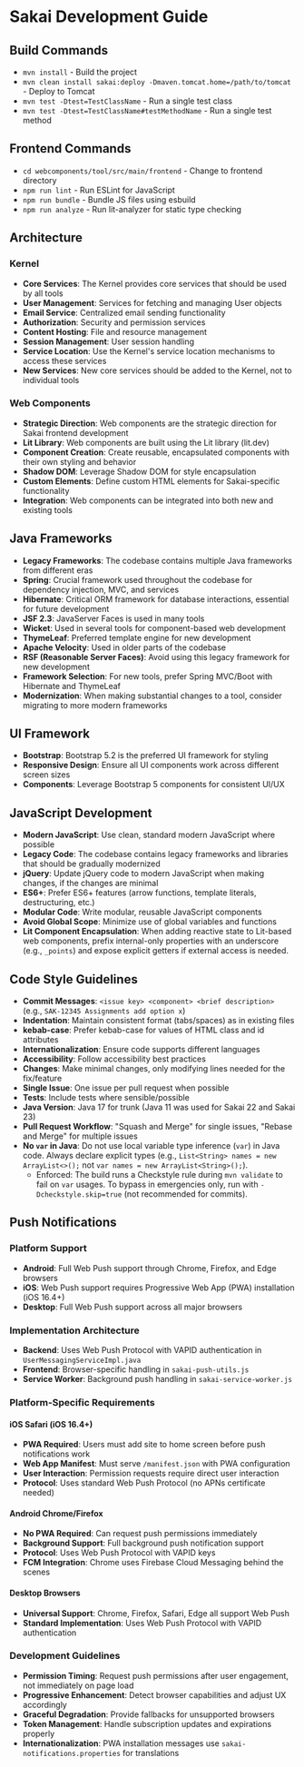 # Sakai Development Guide

## Build Commands
- `mvn install` - Build the project
- `mvn clean install sakai:deploy -Dmaven.tomcat.home=/path/to/tomcat` - Deploy to Tomcat
- `mvn test -Dtest=TestClassName` - Run a single test class
- `mvn test -Dtest=TestClassName#testMethodName` - Run a single test method

## Frontend Commands
- `cd webcomponents/tool/src/main/frontend` - Change to frontend directory
- `npm run lint` - Run ESLint for JavaScript
- `npm run bundle` - Bundle JS files using esbuild
- `npm run analyze` - Run lit-analyzer for static type checking

## Architecture

### Kernel
- **Core Services**: The Kernel provides core services that should be used by all tools
- **User Management**: Services for fetching and managing User objects
- **Email Service**: Centralized email sending functionality
- **Authorization**: Security and permission services
- **Content Hosting**: File and resource management
- **Session Management**: User session handling
- **Service Location**: Use the Kernel's service location mechanisms to access these services
- **New Services**: New core services should be added to the Kernel, not to individual tools

### Web Components
- **Strategic Direction**: Web components are the strategic direction for Sakai frontend development
- **Lit Library**: Web components are built using the Lit library (lit.dev)
- **Component Creation**: Create reusable, encapsulated components with their own styling and behavior
- **Shadow DOM**: Leverage Shadow DOM for style encapsulation
- **Custom Elements**: Define custom HTML elements for Sakai-specific functionality
- **Integration**: Web components can be integrated into both new and existing tools

## Java Frameworks
- **Legacy Frameworks**: The codebase contains multiple Java frameworks from different eras
- **Spring**: Crucial framework used throughout the codebase for dependency injection, MVC, and services
- **Hibernate**: Critical ORM framework for database interactions, essential for future development
- **JSF 2.3**: JavaServer Faces is used in many tools
- **Wicket**: Used in several tools for component-based web development
- **ThymeLeaf**: Preferred template engine for new development
- **Apache Velocity**: Used in older parts of the codebase
- **RSF (Reasonable Server Faces)**: Avoid using this legacy framework for new development
- **Framework Selection**: For new tools, prefer Spring MVC/Boot with Hibernate and ThymeLeaf
- **Modernization**: When making substantial changes to a tool, consider migrating to more modern frameworks

## UI Framework
- **Bootstrap**: Bootstrap 5.2 is the preferred UI framework for styling
- **Responsive Design**: Ensure all UI components work across different screen sizes
- **Components**: Leverage Bootstrap 5 components for consistent UI/UX

## JavaScript Development
- **Modern JavaScript**: Use clean, standard modern JavaScript where possible
- **Legacy Code**: The codebase contains legacy frameworks and libraries that should be gradually modernized
- **jQuery**: Update jQuery code to modern JavaScript when making changes, if the changes are minimal
- **ES6+**: Prefer ES6+ features (arrow functions, template literals, destructuring, etc.)
- **Modular Code**: Write modular, reusable JavaScript components
- **Avoid Global Scope**: Minimize use of global variables and functions
- **Lit Component Encapsulation**: When adding reactive state to Lit-based web components, prefix internal-only properties with an underscore (e.g., `_points`) and expose explicit getters if external access is needed.

## Code Style Guidelines
- **Commit Messages**: `<issue key> <component> <brief description>` (e.g., `SAK-12345 Assignments add option x`)
- **Indentation**: Maintain consistent format (tabs/spaces) as in existing files
- **kebab-case**: Prefer kebab-case for values of HTML class and id attributes
- **Internationalization**: Ensure code supports different languages
- **Accessibility**: Follow accessibility best practices
- **Changes**: Make minimal changes, only modifying lines needed for the fix/feature
- **Single Issue**: One issue per pull request when possible
- **Tests**: Include tests where sensible/possible
- **Java Version**: Java 17 for trunk (Java 11 was used for Sakai 22 and Sakai 23)
- **Pull Request Workflow**: "Squash and Merge" for single issues, "Rebase and Merge" for multiple issues
- **No `var` in Java**: Do not use local variable type inference (`var`) in Java code. Always declare explicit types (e.g., `List<String> names = new ArrayList<>();` not `var names = new ArrayList<String>();`).
   - Enforced: The build runs a Checkstyle rule during `mvn validate` to fail on `var` usages. To bypass in emergencies only, run with `-Dcheckstyle.skip=true` (not recommended for commits).

## Push Notifications

### Platform Support
- **Android**: Full Web Push support through Chrome, Firefox, and Edge browsers
- **iOS**: Web Push support requires Progressive Web App (PWA) installation (iOS 16.4+)
- **Desktop**: Full Web Push support across all major browsers

### Implementation Architecture
- **Backend**: Uses Web Push Protocol with VAPID authentication in `UserMessagingServiceImpl.java`
- **Frontend**: Browser-specific handling in `sakai-push-utils.js`
- **Service Worker**: Background push handling in `sakai-service-worker.js`

### Platform-Specific Requirements

#### iOS Safari (iOS 16.4+)
- **PWA Required**: Users must add site to home screen before push notifications work
- **Web App Manifest**: Must serve `/manifest.json` with PWA configuration
- **User Interaction**: Permission requests require direct user interaction
- **Protocol**: Uses standard Web Push Protocol (no APNs certificate needed)

#### Android Chrome/Firefox
- **No PWA Required**: Can request push permissions immediately
- **Background Support**: Full background push notification support
- **Protocol**: Uses Web Push Protocol with VAPID keys
- **FCM Integration**: Chrome uses Firebase Cloud Messaging behind the scenes

#### Desktop Browsers
- **Universal Support**: Chrome, Firefox, Safari, Edge all support Web Push
- **Standard Implementation**: Uses Web Push Protocol with VAPID authentication

### Development Guidelines
- **Permission Timing**: Request push permissions after user engagement, not immediately on page load
- **Progressive Enhancement**: Detect browser capabilities and adjust UX accordingly
- **Graceful Degradation**: Provide fallbacks for unsupported browsers
- **Token Management**: Handle subscription updates and expirations properly
- **Internationalization**: PWA installation messages use `sakai-notifications.properties` for translations
